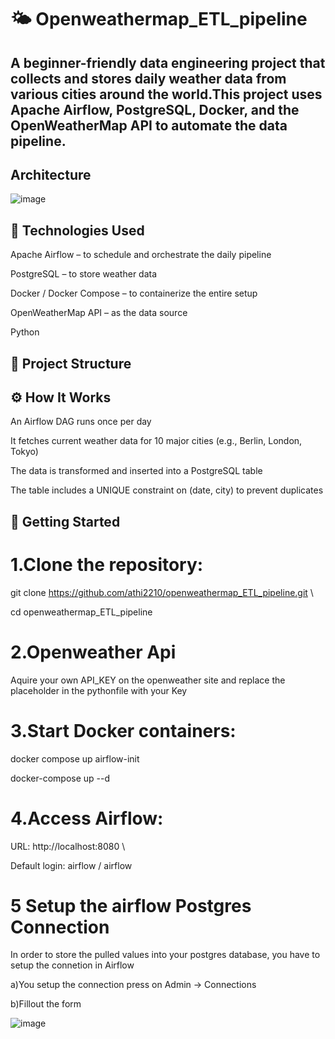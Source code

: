 # 🌤️ Openweathermap_ETL_pipeline
## A beginner-friendly data engineering project that collects and stores daily weather data from various cities around the world.This project uses Apache Airflow, PostgreSQL, Docker, and the OpenWeatherMap API to automate the data pipeline.

## Architecture
![image](https://github.com/user-attachments/assets/651b1a9f-a820-4a68-8612-fee2948761a6)

## 🔧 Technologies Used
 Apache Airflow – to schedule and orchestrate the daily pipeline

 PostgreSQL – to store weather data

 Docker / Docker Compose – to containerize the entire setup

 OpenWeatherMap API – as the data source

 Python 
## 📁 Project Structure

## ⚙️ How It Works

An Airflow DAG runs once per day

It fetches current weather data for 10 major cities (e.g., Berlin, London, Tokyo)

The data is transformed and inserted into a PostgreSQL table

The table includes a UNIQUE constraint on (date, city) to prevent duplicates

## 🚀 Getting Started
# 1.Clone the repository:
git clone https://github.com/athi2210/openweathermap_ETL_pipeline.git \\

cd openweathermap_ETL_pipeline
# 2.Openweather Api
Aquire your own API_KEY on the openweather site and replace the placeholder in the pythonfile with your Key
# 3.Start Docker containers:
docker compose up airflow-init

docker-compose up --d
# 4.Access Airflow:
URL: http://localhost:8080 \\

Default login: airflow / airflow
# 5 Setup the airflow Postgres Connection
In order to store the pulled values into your postgres database, you have to setup the connetion in Airflow

a)You setup the connection press on Admin -> Connections

b)Fillout the form

![image](https://github.com/user-attachments/assets/6885e5bb-bd56-41d0-9feb-cc1f3f04c05b)


